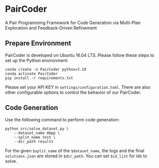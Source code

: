 # PairCoder
A Pair Programming Framework for Code Generation via Multi-Plan Exploration and Feedback-Driven Refinement 

## Prepare Environment

PairCoder is developed on Ubuntu 16.04 LTS. 
Please follow these steps to set up the Python environment:

```
conda create -n PairCoder python=3.10
conda activate PairCoder
pip install -r requirements.txt
```

Please set your API KEY in `settings/configuration.toml`.
There are also other configurable options to control the behavior of our PairCoder.

## Code Generation

Use the following command to perform code generation:

```
python src/solve_dataset.py \
    --dataset_name mbpp \ 
    --split_name test \
    --dir_path results
```

For the given `$split_name` of the `$dataset_name`, the logs and the final `solutions.json` are stored in `$dir_path`. You can set `$id_list` for ids to solve.

